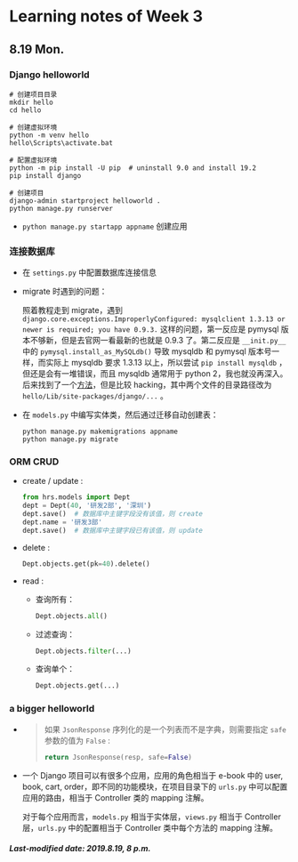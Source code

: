 # Learning notes of Week 3

## 8.19 Mon.

### Django helloworld

```shell
# 创建项目目录
mkdir hello
cd hello

# 创建虚拟环境
python -m venv hello
hello\Scripts\activate.bat

# 配置虚拟环境
python -m pip install -U pip  # uninstall 9.0 and install 19.2
pip install django

# 创建项目
django-admin startproject helloworld .
python manage.py runserver
```

+ `python manage.py startapp appname` 创建应用

### 连接数据库

+ 在 `settings.py` 中配置数据库连接信息

+ migrate 时遇到的问题：

  照着教程走到 migrate，遇到 `django.core.exceptions.ImproperlyConfigured: mysqlclient 1.3.13 or newer is required; you have 0.9.3.` 这样的问题，第一反应是 pymysql 版本不够新，但是去官网一看最新的也就是 0.9.3 了。第二反应是 `__init.py__` 中的 `pymysql.install_as_MySQLdb()` 导致 mysqldb 和 pymysql 版本号一样，而实际上 mysqldb 要求 1.3.13 以上，所以尝试 `pip install mysqldb` ，但还是会有一堆错误，而且 mysqldb 通常用于 python 2，我也就没再深入。后来找到了一个[方法](<https://stackoverflow.com/questions/55657752/django-installing-mysqlclient-error-mysqlclient-1-3-13-or-newer-is-required>)，但是比较 hacking，其中两个文件的目录路径改为 `hello/Lib/site-packages/django/...` 。

+ 在 `models.py` 中编写实体类，然后通过迁移自动创建表：

  ```shell
  python manage.py makemigrations appname
  python manage.py migrate
  ```

### ORM CRUD

+ create / update :

  ```python
  from hrs.models import Dept
  dept = Dept(40, '研发2部', '深圳')
  dept.save()  # 数据库中主键字段没有该值，则 create
  dept.name = '研发3部'
  dept.save()  # 数据库中主键字段已有该值，则 update
  ```

+ delete :

  ```python
  Dept.objects.get(pk=40).delete()
  ```

+ read :

  + 查询所有：

    ```python
    Dept.objects.all()
    ```

  + 过滤查询：

    ```python
    Dept.objects.filter(...)
    ```

  + 查询单个：

    ```python
    Dept.objects.get(...)
    ```

### a bigger helloworld

+ > 如果 `JsonResponse` 序列化的是一个列表而不是字典，则需要指定 `safe` 参数的值为 `False` :
  >
  > ```python
  > return JsonResponse(resp, safe=False)
  > ```

+ 一个 Django 项目可以有很多个应用，应用的角色相当于 e-book 中的 user, book, cart, order，即不同的功能模块，在项目目录下的 `urls.py` 中可以配置应用的路由，相当于 Controller 类的 mapping 注解。

  对于每个应用而言，`models.py` 相当于实体层，`views.py` 相当于 Controller 层，`urls.py` 中的配置相当于 Controller 类中每个方法的 mapping 注解。

##### Last-modified date: 2019.8.19, 8 p.m.







